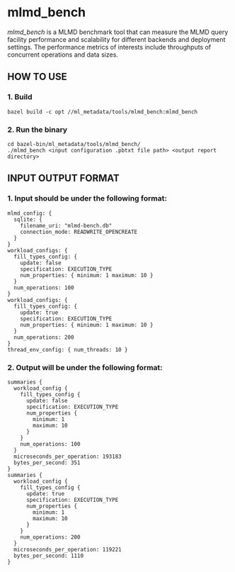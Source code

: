 
# mlmd_bench

*mlmd_bench* is a MLMD benchmark tool that can measure the MLMD query facility performance and scalability for different backends and deployment settings. The performance metrics of interests include throughputs of concurrent operations and data sizes.

## HOW TO USE

### 1. Build

```shell
bazel build -c opt //ml_metadata/tools/mlmd_bench:mlmd_bench
```

### 2. Run the binary

```shell
cd bazel-bin/ml_metadata/tools/mlmd_bench/
./mlmd_bench <input configuration .pbtxt file path> <output report directory>
```

## INPUT OUTPUT FORMAT

### 1. Input should be under the following format:

```shell
mlmd_config: {
  sqlite: {
    filename_uri: "mlmd-bench.db"
    connection_mode: READWRITE_OPENCREATE
  }
}
workload_configs: { 
  fill_types_config: {
    update: false
    specification: EXECUTION_TYPE
    num_properties: { minimum: 1 maximum: 10 }
  }
  num_operations: 100
}
workload_configs: { 
  fill_types_config: {
    update: true
    specification: EXECUTION_TYPE
    num_properties: { minimum: 1 maximum: 10 }
  }
  num_operations: 200
}
thread_env_config: { num_threads: 10 }

```

### 2. Output will be under the following format:

```shell
summaries {
  workload_config {
    fill_types_config {
      update: false
      specification: EXECUTION_TYPE
      num_properties {
        minimum: 1
        maximum: 10
      }
    }
    num_operations: 100
  }
  microseconds_per_operation: 193183
  bytes_per_second: 351
}
summaries {
  workload_config {
    fill_types_config {
      update: true
      specification: EXECUTION_TYPE
      num_properties {
        minimum: 1
        maximum: 10
      }
    }
    num_operations: 200
  }
  microseconds_per_operation: 119221
  bytes_per_second: 1110
}

```
